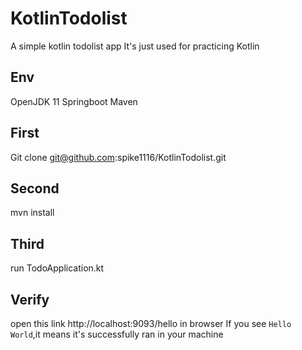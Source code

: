 # KotlinTodolist
A simple kotlin todolist app 
It's just used for practicing Kotlin



## Env
OpenJDK 11
Springboot
Maven

## First
Git clone git@github.com:spike1116/KotlinTodolist.git
## Second
mvn install
## Third
run TodoApplication.kt



## Verify
open this link http://localhost:9093/hello in browser
If you see `Hello World`,it means it's successfully ran in your machine
 
